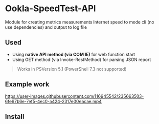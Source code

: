# Ookla-SpeedTest-API
Module for creating metrics measurements Internet speed to mode cli (no use dependencies) and output to log file
## Used
- Using **native API method (via COM IE)** for web function start
- Using GET method (via Invoke-RestMethod) for parsing JSON report
> Works in PSVersion 5.1 (PowerShell 7.3 not supported)
## Example work
https://user-images.githubusercontent.com/116945542/235663503-6fe97b6e-7ef5-4ec0-a424-2317e00eacae.mp4
## Install
